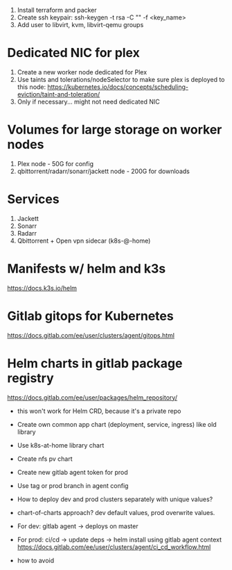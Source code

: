 1. Install terraform and packer
2. Create ssh keypair: ssh-keygen -t rsa -C "<email>" -f <key_name>
3. Add user to libvirt, kvm, libvirt-qemu groups

# Dedicated NIC for plex
1. Create a new worker node dedicated for Plex
2. Use taints and tolerations/nodeSelector to make sure plex is deployed to this node:
https://kubernetes.io/docs/concepts/scheduling-eviction/taint-and-toleration/
3. Only if necessary... might not need dedicated NIC

# Volumes for large storage on worker nodes
1. Plex node - 50G for config
2. qbittorrent/radarr/sonarr/jackett node - 200G for downloads

# Services
1. Jackett
2. Sonarr
3. Radarr
4. Qbittorrent + Open vpn sidecar (k8s-@-home)

# Manifests w/ helm and k3s
https://docs.k3s.io/helm

# Gitlab gitops for Kubernetes
https://docs.gitlab.com/ee/user/clusters/agent/gitops.html

# Helm charts in gitlab package registry
https://docs.gitlab.com/ee/user/packages/helm_repository/
- this won't work for Helm CRD, because it's a private repo

- Create own common app chart (deployment, service, ingress) like old library
- Use k8s-at-home library chart
- Create nfs pv chart

- Create new gitlab agent token for prod
- Use tag or prod branch in agent config

- How to deploy dev and prod clusters separately with unique values?
- chart-of-charts approach? dev default values, prod overwrite values.

- For dev: gitlab agent -> deploys on master
- For prod: ci/cd -> update deps -> helm install using gitlab agent context
https://docs.gitlab.com/ee/user/clusters/agent/ci_cd_workflow.html
- how to avoid 